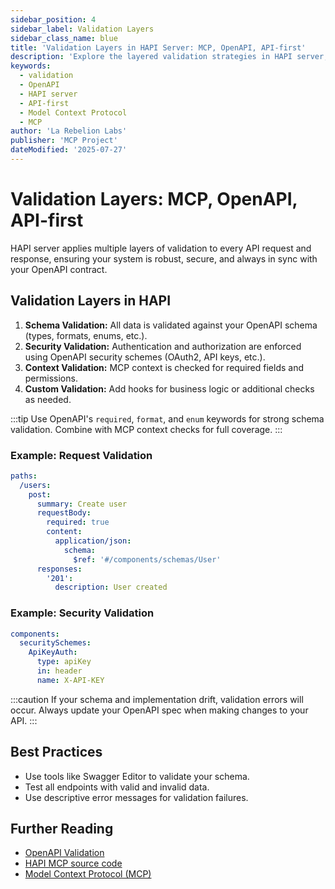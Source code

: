 ```yaml
---
sidebar_position: 4
sidebar_label: Validation Layers
sidebar_class_name: blue
title: 'Validation Layers in HAPI Server: MCP, OpenAPI, API-first'
description: 'Explore the layered validation strategies in HAPI server, including OpenAPI schema validation and Model Context Protocol (MCP) context enforcement.'
keywords:
  - validation
  - OpenAPI
  - HAPI server
  - API-first
  - Model Context Protocol
  - MCP
author: 'La Rebelion Labs'
publisher: 'MCP Project'
dateModified: '2025-07-27'
---
```


# Validation Layers: MCP, OpenAPI, API-first

HAPI server applies multiple layers of validation to every API request and response, ensuring your system is robust, secure, and always in sync with your OpenAPI contract.

## Validation Layers in HAPI
1. **Schema Validation:** All data is validated against your OpenAPI schema (types, formats, enums, etc.).
2. **Security Validation:** Authentication and authorization are enforced using OpenAPI security schemes (OAuth2, API keys, etc.).
3. **Context Validation:** MCP context is checked for required fields and permissions.
4. **Custom Validation:** Add hooks for business logic or additional checks as needed.

:::tip
Use OpenAPI's `required`, `format`, and `enum` keywords for strong schema validation. Combine with MCP context checks for full coverage.
:::

### Example: Request Validation
```yaml
paths:
  /users:
    post:
      summary: Create user
      requestBody:
        required: true
        content:
          application/json:
            schema:
              $ref: '#/components/schemas/User'
      responses:
        '201':
          description: User created
```

### Example: Security Validation
```yaml
components:
  securitySchemes:
    ApiKeyAuth:
      type: apiKey
      in: header
      name: X-API-KEY
```

:::caution
If your schema and implementation drift, validation errors will occur. Always update your OpenAPI spec when making changes to your API.
:::

## Best Practices
- Use tools like Swagger Editor to validate your schema.
- Test all endpoints with valid and invalid data.
- Use descriptive error messages for validation failures.

## Further Reading
- [OpenAPI Validation](https://swagger.io/docs/specification/data-models/validation/)
- [HAPI MCP source code](https://github.com/la-rebelion/hapi-mcp)
- [Model Context Protocol (MCP)](https://github.com/la-rebelion)
